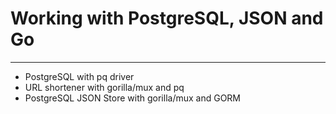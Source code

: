 # Working with PostgreSQL, JSON and Go
---

- PostgreSQL with pq driver
- URL shortener with gorilla/mux and pq
- PostgreSQL JSON Store with gorilla/mux and GORM
